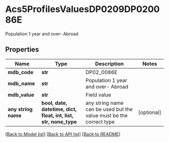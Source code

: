 # Acs5ProfilesValuesDP0209DP020086E

Population 1 year and over- Abroad

## Properties
Name | Type | Description | Notes
------------ | ------------- | ------------- | -------------
**mdb_code** | **str** | DP02_0086E | 
**mdb_name** | **str** | Population 1 year and over- Abroad | 
**mdb_value** | **str** | Field value | 
**any string name** | **bool, date, datetime, dict, float, int, list, str, none_type** | any string name can be used but the value must be the correct type | [optional]

[[Back to Model list]](../README.md#documentation-for-models) [[Back to API list]](../README.md#documentation-for-api-endpoints) [[Back to README]](../README.md)


